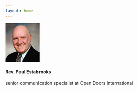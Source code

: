 ```yaml
---
layout: home
---
```


<img src="images/paul-bio-main.png" />

#### Rev. Paul Estabrooks

senior communication
specialist at Open Doors
International
